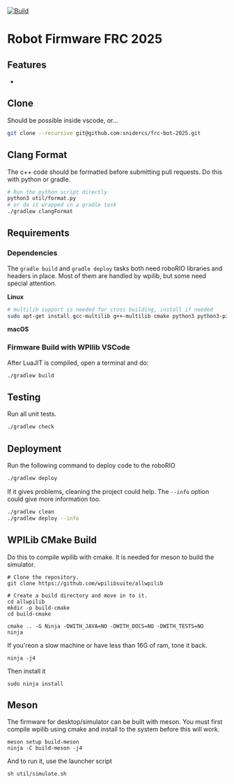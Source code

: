 [![Build](https://github.com/snidercs/bot-2024/actions/workflows/build.yml/badge.svg)](https://github.com/snidercs/bot-2024/actions/workflows/build.yml)
# Robot Firmware FRC 2025
## Features
- 

## Clone
Should be possible inside vscode, or...

```bash
git clone --recursive git@github.com:snidercs/frc-bot-2025.git
```

## Clang Format
The c++ code should be formatted before submitting pull requests. Do this with python or gradle.

```bash
# Run the python script directly
python3 util/format.py
# or do it wrapped in a gradle task
./gradlew clangFormat
```

## Requirements

### Dependencies
The `gradle build` and `gradle deploy` tasks both need roboRIO libraries and headers in place.  Most of them are handled by wpilib, but some need special attention.

**Linux**
```bash
# multilib support is needed for cross building, install if needed
sudo apt-get install gcc-multilib g++-multilib cmake python3 python3-pip
```

**macOS**

### Firmware Build with WPIlib VSCode
After LuaJIT is compiled, open a terminal and do:
```bash
./gradlew build
```

## Testing
Run all unit tests.
```bash
./gradlew check
```

## Deployment
Run the following command to deploy code to the roboRIO
```bash
./gradlew deploy
```

If it gives problems, cleaning the project could help. The `--info` option could give more information too.
```bash
./gradlew clean
./gradlew deploy --info
```

## WPILib CMake Build
Do this to compile wpilib with cmake. It is needed for meson to build the simulator.
```
# Clone the repository.
git clone https://github.com/wpilibsuite/allwpilib

# Create a build directory and move in to it.
cd allwpilib
mkdir -p build-cmake
cd build-cmake

cmake .. -G Ninja -DWITH_JAVA=NO -DWITH_DOCS=NO -DWITH_TESTS=NO
ninja
```

If you'reon a slow machine or have less than 16G of ram, tone it back.
```
ninja -j4
```

Then install it
```
sudo ninja install
```

## Meson
The firmware for desktop/simulator can be built with meson.  You must first compile wpilib using cmake and install to the system before this will work.

```
meson setup build-meson
ninja -C build-meson -j4
```

And to run it, use the launcher script
```
sh util/simulate.sh
```

